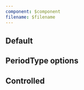 ```yaml
---
component: $component
filename: $filename
---
```


<script lang="ts">
  import Preview from '$lib/components/Preview.svelte';
  import DateRange from '$lib/components/DateRange.svelte';
  import { PeriodType } from '$lib/utils/date';

  let selected = {
    from: new Date('1982-03-01T00:00:00'),
    to: new Date('1982-03-30T23:59:59'),
    periodType: 10,
  };
  // $: console.log({ selected });
</script>

## Default

<Preview>
  <DateRange />
</Preview>

## PeriodType options

<Preview>
  <DateRange
    periodTypeOptions={[
      PeriodType.Month,
      PeriodType.Quarter,
      PeriodType.CalendarYear,
      PeriodType.FiscalYearOctober,
    ]}
  />
</Preview>

## Controlled

<Preview>
  <DateRange bind:selected />
</Preview>
